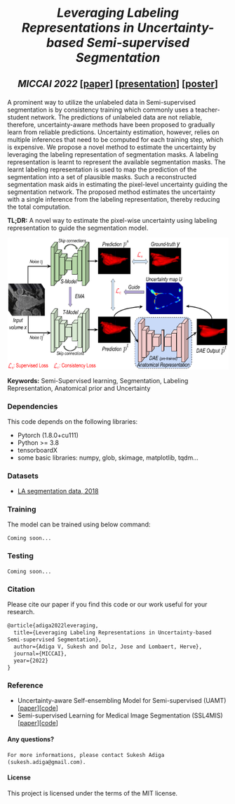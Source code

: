 # <p align="center"> _Leveraging Labeling Representations in Uncertainty-based Semi-supervised Segmentation_
## <p align="center"> _MICCAI 2022_  [[paper](https://arxiv.org/pdf/2203.05682.pdf)] [[presentation](https://github.com/adigasu/Labeling_Representations/blob/main/Files/Labeling%20representation.pdf)] [[poster](https://github.com/adigasu/Labeling_Representations/blob/main/Files/MICCAI2022_poster.pdf)]

A prominent way to utilize the unlabeled data in Semi-supervised segmentation is by consistency training which commonly uses a teacher-student network. The predictions of unlabeled data are not reliable, therefore, uncertainty-aware methods have been proposed to gradually learn from reliable predictions. Uncertainty estimation, however, relies on multiple inferences that need to be computed for each training step, which is expensive. We propose a novel method to estimate the uncertainty by leveraging the labeling representation of segmentation masks. A labeling representation is learnt to represent the available segmentation masks. The learnt labeling representation is used to map the prediction of the segmentation into a set of plausible masks. Such a reconstructed segmentation mask aids in estimating the pixel-level uncertainty guiding the segmentation network. The proposed method estimates the uncertainty with a single inference from the labeling representation, thereby reducing the total computation.

**TL;DR:** A novel way to estimate the pixel-wise uncertainty using labeling representation to guide the segmentation model.


<p align="center">  <img src = 'Files/Anatomical_rep_Arch.png' height = '300px'>

**Keywords:** Semi-Supervised learning, Segmentation, Labeling Representation, Anatomical prior and Uncertainty

### Dependencies
This code depends on the following libraries:

- Pytorch (1.8.0+cu111)
- Python >= 3.8
- tensorboardX
- some basic libraries: numpy, glob, skimage, matplotlib, tqdm...

### Datasets
- [LA segmentation data, 2018](https://github.com/yulequan/UA-MT/tree/master/data)

### Training
The model can be trained using below command:  
```
Coming soon...
```

### Testing
```
Coming soon...
```

### Citation
Please cite our paper if you find this code or our work useful for your research.

```
@article{adiga2022leveraging,
  title={Leveraging Labeling Representations in Uncertainty-based Semi-supervised Segmentation},
  author={Adiga V, Sukesh and Dolz, Jose and Lombaert, Herve},
  journal={MICCAI},
  year={2022}
}
```

### Reference
- Uncertainty-aware Self-ensembling Model for Semi-supervised (UAMT) [[paper](https://arxiv.org/abs/1907.07034)][[code](https://github.com/yulequan/UA-MT)]
- Semi-supervised Learning for Medical Image Segmentation (SSL4MIS) [[paper](https://arxiv.org/abs/2012.07042)][[code](https://github.com/HiLab-git/SSL4MIS/tree/master/code)]

#### Any questions?
```
For more informations, please contact Sukesh Adiga (sukesh.adiga@gmail.com).
```

#### License
This project is licensed under the terms of the MIT license. 
